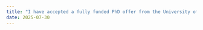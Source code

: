 ```yaml
---
title: "I have accepted a fully funded PhD offer from the University of New South Wales (UNSW), supported by the Engineering Domestic Research Excellence Scholarship (EDRES) and the Australian Government RTP Fee Offset."
date: 2025-07-30
---
```

